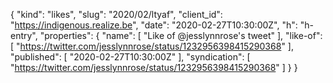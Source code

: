 {
  "kind": "likes",
  "slug": "2020/02/ltyaf",
  "client_id": "https://indigenous.realize.be",
  "date": "2020-02-27T10:30:00Z",
  "h": "h-entry",
  "properties": {
    "name": [
      "Like of @jesslynnrose's tweet"
    ],
    "like-of": [
      "https://twitter.com/jesslynnrose/status/1232956398415290368"
    ],
    "published": [
      "2020-02-27T10:30:00Z"
    ],
    "syndication": [
      "https://twitter.com/jesslynnrose/status/1232956398415290368"
    ]
  }
}
